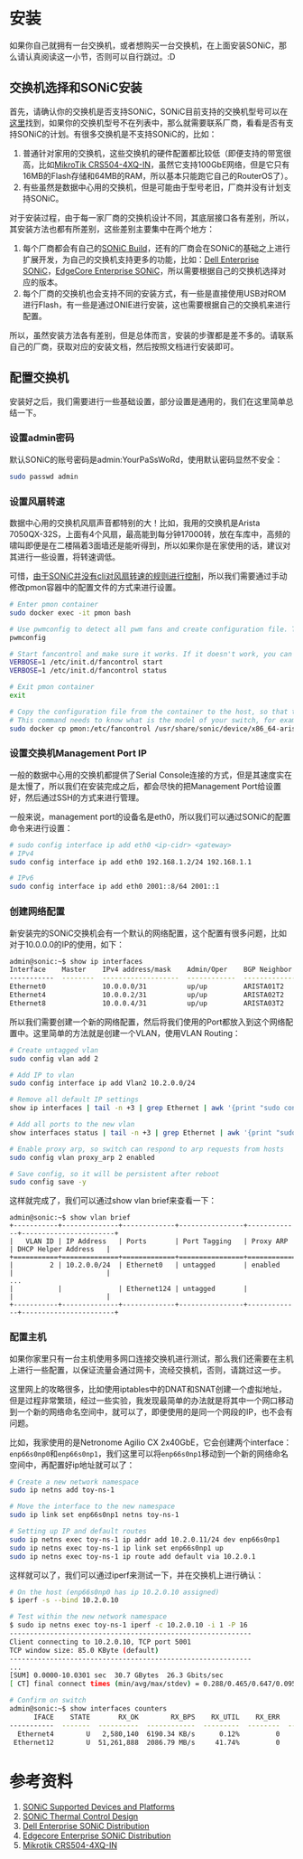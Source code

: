 # 安装

如果你自己就拥有一台交换机，或者想购买一台交换机，在上面安装SONiC，那么请认真阅读这一小节，否则可以自行跳过。:D

## 交换机选择和SONiC安装

首先，请确认你的交换机是否支持SONiC，SONiC目前支持的交换机型号可以在[这里][SONiCDevices]找到，如果你的交换机型号不在列表中，那么就需要联系厂商，看看是否有支持SONiC的计划。有很多交换机是不支持SONiC的，比如：

1. 普通针对家用的交换机，这些交换机的硬件配置都比较低（即便支持的带宽很高，比如[MikroTik CRS504-4XQ-IN][MikroTik100G]，虽然它支持100GbE网络，但是它只有16MB的Flash存储和64MB的RAM，所以基本只能跑它自己的RouterOS了）。
2. 有些虽然是数据中心用的交换机，但是可能由于型号老旧，厂商并没有计划支持SONiC。

对于安装过程，由于每一家厂商的交换机设计不同，其底层接口各有差别，所以，其安装方法也都有所差别，这些差别主要集中在两个地方：

1. 每个厂商都会有自己的[SONiC Build][SONiCDevices]，还有的厂商会在SONiC的基础之上进行扩展开发，为自己的交换机支持更多的功能，比如：[Dell Enterprise SONiC][DellSonic]，[EdgeCore Enterprise SONiC][EdgeCoreSONiC]，所以需要根据自己的交换机选择对应的版本。
2. 每个厂商的交换机也会支持不同的安装方式，有一些是直接使用USB对ROM进行Flash，有一些是通过ONIE进行安装，这也需要根据自己的交换机来进行配置。

所以，虽然安装方法各有差别，但是总体而言，安装的步骤都是差不多的。请联系自己的厂商，获取对应的安装文档，然后按照文档进行安装即可。

## 配置交换机

安装好之后，我们需要进行一些基础设置，部分设置是通用的，我们在这里简单总结一下。

### 设置admin密码

默认SONiC的账号密码是admin:YourPaSsWoRd，使用默认密码显然不安全：

```bash
sudo passwd admin
```

### 设置风扇转速

数据中心用的交换机风扇声音都特别的大！比如，我用的交换机是Arista 7050QX-32S，上面有4个风扇，最高能到每分钟17000转，放在车库中，高频的啸叫即便是在二楼隔着3面墙还是能听得到，所以如果你是在家使用的话，建议对其进行一些设置，将转速调低。

可惜，[由于SONiC并没有cli对风扇转速的规则进行控制][SONiCThermal]，所以我们需要通过手动修改pmon容器中的配置文件的方式来进行设置。

```bash
# Enter pmon container
sudo docker exec -it pmon bash

# Use pwmconfig to detect all pwm fans and create configuration file. The configuration file will be created at /etc/fancontrol.
pwmconfig

# Start fancontrol and make sure it works. If it doesn't work, you can run fancontrol directly to see what's wrong.
VERBOSE=1 /etc/init.d/fancontrol start
VERBOSE=1 /etc/init.d/fancontrol status

# Exit pmon container
exit

# Copy the configuration file from the container to the host, so that the configuration will not be lost after reboot.
# This command needs to know what is the model of your switch, for example, the command I need to run here is as follows. If your switch model is different, please modify it yourself.
sudo docker cp pmon:/etc/fancontrol /usr/share/sonic/device/x86_64-arista_7050_qx32s/fancontrol
```

### 设置交换机Management Port IP

一般的数据中心用的交换机都提供了Serial Console连接的方式，但是其速度实在是太慢了，所以我们在安装完成之后，都会尽快的把Management Port给设置好，然后通过SSH的方式来进行管理。

一般来说，management port的设备名是eth0，所以我们可以通过SONiC的配置命令来进行设置：

```bash
# sudo config interface ip add eth0 <ip-cidr> <gateway>
# IPv4
sudo config interface ip add eth0 192.168.1.2/24 192.168.1.1

# IPv6
sudo config interface ip add eth0 2001::8/64 2001::1
```

### 创建网络配置

新安装完的SONiC交换机会有一个默认的网络配置，这个配置有很多问题，比如对于10.0.0.0的IP的使用，如下：

```bash
admin@sonic:~$ show ip interfaces
Interface    Master    IPv4 address/mask    Admin/Oper    BGP Neighbor    Neighbor IP
-----------  --------  -------------------  ------------  --------------  -------------
Ethernet0              10.0.0.0/31          up/up         ARISTA01T2      10.0.0.1
Ethernet4              10.0.0.2/31          up/up         ARISTA02T2      10.0.0.3
Ethernet8              10.0.0.4/31          up/up         ARISTA03T2      10.0.0.5
```

所以我们需要创建一个新的网络配置，然后将我们使用的Port都放入到这个网络配置中。这里简单的方法就是创建一个VLAN，使用VLAN Routing：

```bash
# Create untagged vlan
sudo config vlan add 2

# Add IP to vlan
sudo config interface ip add Vlan2 10.2.0.0/24

# Remove all default IP settings
show ip interfaces | tail -n +3 | grep Ethernet | awk '{print "sudo config interface ip remove", $1, $2}' > oobe.sh; chmod +x oobe.sh; ./oobe.sh

# Add all ports to the new vlan
show interfaces status | tail -n +3 | grep Ethernet | awk '{print "sudo config vlan member add -u 2", $1}' > oobe.sh; chmod +x oobe.sh; ./oobe.sh

# Enable proxy arp, so switch can respond to arp requests from hosts
sudo config vlan proxy_arp 2 enabled

# Save config, so it will be persistent after reboot
sudo config save -y
```

这样就完成了，我们可以通过show vlan brief来查看一下：

```
admin@sonic:~$ show vlan brief
+-----------+--------------+-------------+----------------+-------------+-----------------------+
|   VLAN ID | IP Address   | Ports       | Port Tagging   | Proxy ARP   | DHCP Helper Address   |
+===========+==============+=============+================+=============+=======================+
|         2 | 10.2.0.0/24  | Ethernet0   | untagged       | enabled     |                       |
...
|           |              | Ethernet124 | untagged       |             |                       |
+-----------+--------------+-------------+----------------+-------------+-----------------------+
```

### 配置主机

如果你家里只有一台主机使用多网口连接交换机进行测试，那么我们还需要在主机上进行一些配置，以保证流量会通过网卡，流经交换机，否则，请跳过这一步。

这里网上的攻略很多，比如使用iptables中的DNAT和SNAT创建一个虚拟地址，但是过程非常繁琐，经过一些实验，我发现最简单的办法就是将其中一个网口移动到一个新的网络命名空间中，就可以了，即便使用的是同一个网段的IP，也不会有问题。

比如，我家使用的是Netronome Agilio CX 2x40GbE，它会创建两个interface：`enp66s0np0`和`enp66s0np1`，我们这里可以将`enp66s0np1`移动到一个新的网络命名空间中，再配置好ip地址就可以了：

```bash
# Create a new network namespace
sudo ip netns add toy-ns-1

# Move the interface to the new namespace
sudo ip link set enp66s0np1 netns toy-ns-1

# Setting up IP and default routes
sudo ip netns exec toy-ns-1 ip addr add 10.2.0.11/24 dev enp66s0np1
sudo ip netns exec toy-ns-1 ip link set enp66s0np1 up
sudo ip netns exec toy-ns-1 ip route add default via 10.2.0.1
```

这样就可以了，我们可以通过iperf来测试一下，并在交换机上进行确认：

```bash
# On the host (enp66s0np0 has ip 10.2.0.10 assigned)
$ iperf -s --bind 10.2.0.10

# Test within the new network namespace
$ sudo ip netns exec toy-ns-1 iperf -c 10.2.0.10 -i 1 -P 16
------------------------------------------------------------
Client connecting to 10.2.0.10, TCP port 5001
TCP window size: 85.0 KByte (default)
------------------------------------------------------------
...
[SUM] 0.0000-10.0301 sec  30.7 GBytes  26.3 Gbits/sec
[ CT] final connect times (min/avg/max/stdev) = 0.288/0.465/0.647/0.095 ms (tot/err) = 16/0

# Confirm on switch
admin@sonic:~$ show interfaces counters
      IFACE    STATE       RX_OK        RX_BPS    RX_UTIL    RX_ERR    RX_DRP    RX_OVR       TX_OK        TX_BPS    TX_UTIL    TX_ERR    TX_DRP    TX_OVR
-----------  -------  ----------  ------------  ---------  --------  --------  --------  ----------  ------------  ---------  --------  --------  --------
  Ethernet4        U   2,580,140  6190.34 KB/s      0.12%         0     3,783         0  51,263,535  2086.64 MB/s     41.73%         0         0         0
 Ethernet12        U  51,261,888  2086.79 MB/s     41.74%         0         1         0   2,580,317  6191.00 KB/s      0.12%         0         0         0
```

# 参考资料

1. [SONiC Supported Devices and Platforms][SONiCDevices]
2. [SONiC Thermal Control Design][SONiCThermal]
3. [Dell Enterprise SONiC Distribution][DellSONiC]
4. [Edgecore Enterprise SONiC  Distribution][EdgeCoreSONiC]
5. [Mikrotik CRS504-4XQ-IN][MikroTik100G]

[SONiCDevices]: https://sonic-net.github.io/SONiC/Supported-Devices-and-Platforms.html
[DellSONiC]: https://www.dell.com/en-us/shop/povw/sonic
[EdgeCoreSONiC]: https://www.edge-core.com/sonic.php
[MikroTik100G]: https://mikrotik.com/product/crs504_4xq_in
[SONiCThermal]: https://github.com/sonic-net/SONiC/blob/master/thermal-control-design.md